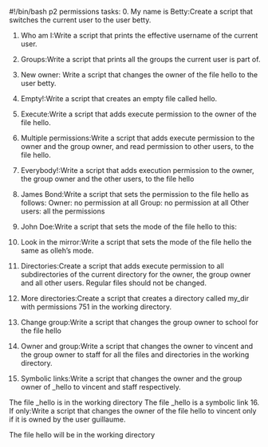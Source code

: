 #!/bin/bash
p2 permissions
tasks:
0. My name is Betty:Create a script that switches the current user to the user betty.
1. Who am I:Write a script that prints the effective username of the current user.
2. Groups:Write a script that prints all the groups the current user is part of.
3. New owner: Write a script that changes the owner of the file hello to the user betty.
4. Empty!:Write a script that creates an empty file called hello.
5. Execute:Write a script that adds execute permission to the owner of the file hello.
6. Multiple permissions:Write a script that adds execute permission to the owner and the group owner, and read permission to other users, to the file hello.
7. Everybody!:Write a script that adds execution permission to the owner, the group owner and the other users, to the file hello
8. James Bond:Write a script that sets the permission to the file hello as follows:
Owner: no permission at all
Group: no permission at all
Other users: all the permissions
9. John Doe:Write a script that sets the mode of the file hello to this:
10. Look in the mirror:Write a script that sets the mode of the file hello the same as olleh’s mode.
11. Directories:Create a script that adds execute permission to all subdirectories of the current directory for the owner, the group owner and all other users. Regular files should not be changed.
12. More directories:Create a script that creates a directory called my_dir with permissions 751 in the working directory.
13. Change group:Write a script that changes the group owner to school for the file hello

14. Owner and group:Write a script that changes the owner to vincent and the group owner to staff for all the files and directories in the working directory.

15. Symbolic links:Write a script that changes the owner and the group owner of _hello to vincent and staff respectively.

The file _hello is in the working directory
The file _hello is a symbolic link
16. If only:Write a script that changes the owner of the file hello to vincent only if it is owned by the user guillaume.

The file hello will be in the working directory
